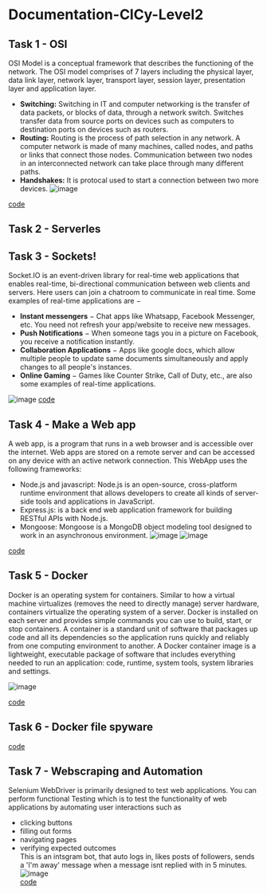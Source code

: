# Documentation-ClCy-Level2
## Task 1 - OSI
OSI Model is a conceptual framework that describes the functioning of the network. 
The OSI model comprises of 7 layers including the physical layer, data link layer, network layer, transport layer, session layer, presentation layer and application layer.    
- **Switching:** Switching in IT and computer networking is the transfer of data packets, or blocks of data, through a network switch. Switches transfer data from source ports on devices such as computers to destination ports on devices such as routers.  
- **Routing:** Routing is the process of path selection in any network. A computer network is made of many machines, called nodes, and paths or links that connect those nodes. Communication between two nodes in an interconnected network can take place through many different paths.  
- **Handshakes:** It is protocal used to start a connection between two more devices.
![image](https://github.com/user-attachments/assets/e0f16e70-4ebd-48ef-9ad7-ad0715eafc39)

[code](https://github.com/vvvvvvss/OSI)

## Task 2 - Serverles



## Task 3 - Sockets!
Socket.IO is an event-driven library for real-time web applications that enables real-time, bi-directional communication between web clients and servers.
Here users can join a chatroom to communicate in real time. 
Some examples of real-time applications are − 
- **Instant messengers** − Chat apps like Whatsapp, Facebook Messenger, etc. You need not refresh your app/website to receive new messages.
- **Push Notifications** − When someone tags you in a picture on Facebook, you receive a notification instantly. 
- **Collaboration Applications** − Apps like google docs, which allow multiple people to update same documents simultaneously and apply changes to all people's instances. 
- **Online Gaming** − Games like Counter Strike, Call of Duty, etc., are also some examples of real-time applications.



![image](https://github.com/user-attachments/assets/bae21e44-6e66-4277-9b9f-449bd5d84ead)
[code](https://github.com/vvvvvvss/socket)

## Task 4 - Make a Web app
A web app, is a program that runs in a web browser and is accessible over the internet. 
Web apps are stored on a remote server and can be accessed on any device with an active network connection.
This WebApp uses the following frameworks:
- Node.js and javascript: Node.js is an open-source, cross-platform runtime environment that allows developers to create all kinds of server-side tools and applications in JavaScript. 
- Express.js: is a back end web application framework for building RESTful APIs with Node.js.
- Mongoose: Mongoose  is a MongoDB object modeling tool designed to work in an asynchronous environment.
![image](https://github.com/user-attachments/assets/81c0d719-aec7-4122-a56f-b33c434aa3f1)
![image](https://github.com/user-attachments/assets/28bceb88-9337-4729-8e69-0ea57a0e968b)

[code](https://github.com/vvvvvvss/webAppejs)

## Task 5 - Docker
Docker is an operating system for containers. 
Similar to how a virtual machine virtualizes (removes the need to directly manage) server hardware, containers virtualize the operating system of a server. 
Docker is installed on each server and provides simple commands you can use to build, start, or stop containers.
A container is a standard unit of software that packages up code and all its dependencies so the application runs quickly and reliably from one computing environment to another. 
A Docker container image is a lightweight, executable package of software that includes everything needed to run an application: code, runtime, system tools, system libraries and settings.

![image](https://github.com/user-attachments/assets/e278df72-2907-460c-b226-ae1e3bd7ab83)

[code](https://github.com/vvvvvvss/Docker)

## Task 6 - Docker file spyware

[code](https://github.com/vvvvvvss/spyware)

## Task 7 - Webscraping and Automation
Selenium WebDriver is primarily designed to test web applications. 
You can perform functional Testing which is to test the functionality of web applications by automating user interactions such as
- clicking buttons
- filling out forms
- navigating pages
- verifying expected outcomes  
This is an intsgram bot, that auto logs in, likes posts of followers, sends a 'I'm away' message when a message isnt replied with in 5 minutes.
![image](https://github.com/user-attachments/assets/30d99309-eb6c-42a8-b8a1-40f94db48625)  
[code](https://github.com/vvvvvvss/instabot)
